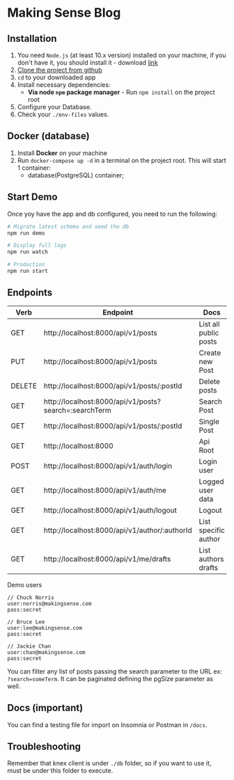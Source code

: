 # Making Sense Blog

## Installation

1. You need `Node.js` (at least 10.x version) installed on your machine, if you don't have it, you should install it - download [link](https://nodejs.org/en/download/)
2. [Clone the project from github](https://github.com/elbrodelche/making-sense)
3. `cd` to your downloaded app
4. Install necessary dependencies:
    - **Via node `npm` package manager** - Run `npm install` on the project root
5. Configure your Database.
6. Check your ``./env-files`` values. 

##  Docker (database)
1. Install **Docker** on your machine
2. Run `docker-compose up -d` in a terminal on the project root. This will start 1 container:
    - database(PostgreSQL) container;

## Start Demo

Once yoy have the app and db configured, you need to run the following:

```bash
# Migrate latest schema and seed the db
npm run demo

# Display full logs
npm run watch 

# Production
npm run start 

```

## Endpoints
| **Verb** | **Endpoint** |**Docs**|
|----------|-------|---|
|GET|http://localhost:8000/api/v1/posts|List all public posts|
|PUT|http://localhost:8000/api/v1/posts|Create new Post|
|DELETE|http://localhost:8000/api/v1/posts/:postId|Delete posts|
|GET|http://localhost:8000/api/v1/posts?search=:searchTerm|Search Post|
|GET|http://localhost:8000/api/v1/posts/:postId|Single Post|
|GET|http://localhost:8000|Api Root|
|POST|http://localhost:8000/api/v1/auth/login|Login user|
|GET|http://localhost:8000/api/v1/auth/me|Logged user data|
|GET|http://localhost:8000/api/v1/auth/logout|Logout|
|GET|http://localhost:8000/api/v1/author/:authorId|List specific author|
|GET|http://localhost:8000/api/v1/me/drafts|List authors drafts|

Demo users
```
// Chuck Norris
user:norris@makingsense.com
pass:secret

// Bruce Lee
user:lee@makingsense.com
pass:secret

// Jackie Chan
user:chan@makingsense.com
pass:secret
```

You can filter any list of posts passing the search parameter to the URL ex: ``?search=someTerm``. It can be paginated defining the pgSize parameter as well.

## Docs (important)
You can find a testing file for import on Insomnia or Postman in ``/docs``.
## Troubleshooting
 
 Remember that knex client is under ``./db`` folder, so if you want to use it, must be under this folder to execute.
